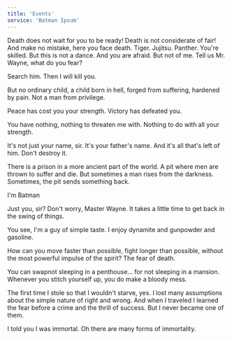 ```yaml
---
title: 'Events'
service: 'Batman Ipsum'
---
```


Death does not wait for you to be ready! Death is not considerate of fair! And make no mistake, here you face death. Tiger. Jujitsu. Panther. You're skilled. But this is not a dance. And you are afraid. But not of me. Tell us Mr. Wayne, what do you fear?

Search him. Then I will kill you.

But no ordinary child, a child born in hell, forged from suffering, hardened by pain. Not a man from privilege.

Peace has cost you your strength. Victory has defeated you.

You have nothing, nothing to threaten me with. Nothing to do with all your strength.

It's not just your name, sir. It's your father's name. And it's all that's left of him. Don't destroy it.

There is a prison in a more ancient part of the world. A pit where men are thrown to suffer and die. But sometimes a man rises from the darkness. Sometimes, the pit sends something back.

I'm Batman

Just you, sir? Don't worry, Master Wayne. It takes a little time to get back in the swing of things.

You see, I'm a guy of simple taste. I enjoy dynamite and gunpowder and gasoline.

How can you move faster than possible, fight longer than possible, without the most powerful impulse of the spirit? The fear of death.

You can swapnot sleeping in a penthouse... for not sleeping in a mansion. Whenever you stitch yourself up, you do make a bloody mess.

The first time I stole so that I wouldn't starve, yes. I lost many assumptions about the simple nature of right and wrong. And when I traveled I learned the fear before a crime and the thrill of success. But I never became one of them.

I told you I was immortal. Oh there are many forms of immortality.
